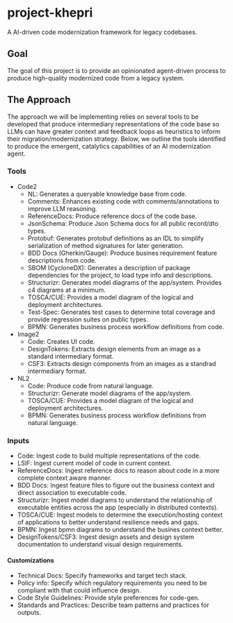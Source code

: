 # project-khepri
A AI-driven code modernization framework for legacy codebases.

## Goal
The goal of this project is to provide an opinionated agent-driven process to produce high-quality modernized code from a legacy system.

## The Approach
The approach we will be implementing relies on several tools to be developed that produce intermediary representations of the code base so LLMs can have greater context and feedback loops as heuristics to inform their migration/modernization strategy. Below, we outline the tools identified to produce the emergent, catalytics capabilities of an AI modernization agent.

### Tools
- Code2
  - NL: Generates a queryable knowledge base from code.
  - Comments: Enhances existing code with comments/annotations to improve LLM reasoning.
  - ReferenceDocs: Produce reference docs of the code base.
  - JsonSchema: Produce Json Schema docs for all public record/dto types.
  - Protobuf: Generates protobuf definitions as an IDL to simplify serialization of method signatures for later generation.
  - BDD Docs (Gherkin/Gauge): Produce busines requirement feature descriptions from code.
  - SBOM (CycloneDX): Generates a description of package dependencies for the project, to load type info and descriptions.
  - Structurizr: Generates model diagrams of the app/system. Provides c4 diagrams at a minimum.
  - TOSCA/CUE: Provides a model diagram of the logical and deployment architectures.
  - Test-Spec: Generates test cases to determine total coverage and provide regression suites on public types.
  - BPMN: Generates business process workflow definitions from code.
- Image2
  - Code: Creates UI code.
  - DesignTokens: Extracts design elements from an image as a standard intermediary format.
  - CSF3: Extracts design components from an images as a standrad intermediary format.
- NL2
  - Code: Produce code from natural language.
  - Structurizr: Generate model diagrams of the app/system.
  - TOSCA/CUE: Provides a model diagram of the logical and deployment architectures.
  - BPMN: Generates business process workflow definitions from natural language.
 
### Inputs
- Code: Ingest code to build multiple representations of the code.
- LSIF: Ingest current model of code in current context.
- ReferenceDocs: Ingest reference docs to reason about code in a more complete context aware manner.
- BDD Docs: Ingest feature files to figure out the business context and direct association to executable code.
- Structurizr: Ingest model diagrams to understand the relationship of executable entities across the app (especially in distributed contexts).
- TOSCA/CUE: Ingest models to determine the execution/hosting context of applications to better understand resilience needs and gaps.
- BPMN: Ingest bpmn diagrams to understand the busines context better.
- DesignTokens/CSF3: Ingest design assets and design system documentation to understand visual design requirements.

#### Customizations
- Technical Docs: Specify frameworks and target tech stack.
- Policy info: Specify which regulatory requirements you need to be compliant with that could influence design.
- Code Style Guidelines: Provide style preferences for code-gen.
- Standards and Practices: Describe team patterns and practices for outputs.

